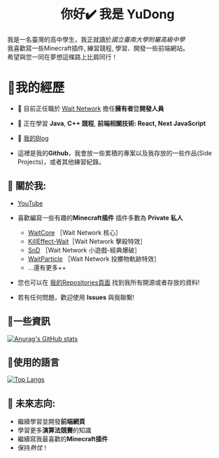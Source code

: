 <h1 align="center">你好✔️ 我是 YuDong</h1>

我是一名臺灣的高中學生，我正就讀於*國立臺南大學附屬高級中學*  
我喜歡寫一些Minecraft插件, 練習競程, 學習、開發一些前端網站。  
希望與您一同在夢想這條路上比肩同行！  

# 🍕我的經歷

* 🔭 目前正任職於 [Wait Network](https://waitnetwork.vercel.app) 擔任**擁有者**暨**開發人員**

* 🌱 正在學習 **Java**, **C++ 競程**, **前端相關技術: React, Next JavaScript** 

* 🎃 [我的Blog](https://yudong-0222.github.io)  

* 這裡是我的**Github**，我會放一些累積的專案以及我存放的一些作品(Side Projects)，或者其他練習紀錄。  

## 🌭 關於我:  
+ [YouTube](https://www.youtube.com)
+ 喜歡編寫一些有趣的**Minecraft插件** 插件多數為 **Private 私人**    
  * [WaitCore](https://github.com/yudong-0222/waitcore) ［Wait Network 核心］  
  * [KillEffect-Wait](https://github.com/yudong-0222/killeffect-wait)［Wait Network 擊殺特效］  
  * [SnD](https://github.com/yudong-0222/SnD) ［Wait Network 小遊戲-經典爆破］    
  * [WaitParticle](https://github.com/yudong-0222/waitparticle) ［Wait Network 投擲物軌跡特效］    
  * ...還有更多++ 

+ 您也可以在 [我的Repositories頁面](https://github.com/YuDong-0222?tab=repositories) 找到我所有開源或者存放的資料!
+ 若有任何問題，歡迎使用 **Issues** 與我聯繫!

## 🧀一些資訊

[![Anurag's GitHub stats](https://github-readme-stats.vercel.app/api?username=YuDong-0222&count_private=true&show_icons=true&theme=dracula)](https://github.com/anuraghazra/github-readme-stats)

## 🍜使用的語言 
[![Top Langs](https://github-readme-stats.vercel.app/api/top-langs/?username=YuDong-0222&theme=dracula)](https://github.com/anuraghazra/github-readme-stats)


## 🍟 未來志向:
- 繼續學習並開發**前端網頁**
- 學習更多**演算法競賽**的知識
- 繼續寫我最喜歡的**Minecraft插件**
- 保持*熱忱*！
